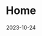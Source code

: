 ---
date: "2023-10-24"
design:
  spacing: 6rem
sections:
- block: hero
  content:
    text: "Mount Allison University"
    title: Christelinda Laureijs
  design:
    background:
      color: red
      image:
        filename: Lab-Rats-Hero.png
        filters:
          brightness: 0.8
    css_class: dark
    spacing:
      margin:
      - 0
      - 0
      - 0
      - 0
      padding:
      - 0
      - 0
      - 0
      - 0
- block: stats
  content:
    items:
    - description: "Websites built  \nwith Hugo Blox\n"
      statistic: 1M+
    - description: "GitHub stars  \nsince 2016\n"
      statistic: 10k+
    - description: "Discord community  \nfor support\n"
      statistic: 3k+
  design:
    css_class: bg-gray-100 dark:bg-gray-900
    spacing:
      padding:
      - 1rem
      - 0
      - 1rem
      - 0
# - block: features
#   content:
#     items:
#     - description: Automatic sitemaps, RSS feeds, and rich metadata take the pain
#         out of SEO and syndication.
#       icon: magnifying-glass
#       name: Optimized SEO
#     - description: Super fast page load with Tailwind CSS and super fast site building
#         with Hugo.
#       icon: bolt
#       name: Fast
#     - description: One-click deployment to GitHub Pages. Have your new website live
#         within 5 minutes!
#       icon: sparkles
#       name: Easy
#     - description: Edit and design your site just using rich text (Markdown) and configurable
#         YAML parameters.
#       icon: code-bracket
#       name: No-Code
#     - description: Rated 5-stars by the community.
#       icon: star
#       name: Highly Rated
#     - description: Build your pages with blocks - no coding required!
#       icon: rectangle-group
#       name: Swappable Blocks
#     text: "Build your site with blocks \U0001F9F1"
#     title: Features
#   id: featuresc

- block: markdown
  content:
      title: Projects
      subtitle: 
      text: Add any **markdown** formatted content here - text, images,
  id: projects
  
# - block: cta-image-paragraph
#   content:
#     items:
#     - button:
#         text: Get Started
#         url: https://hugoblox.com/templates/
#       feature_icon: check
#       features:
#       - Future-proof - edit your content in text files
#       - Website is generated by a single app, Hugo
#       - No JavaScript knowledge required
#       image: build-website.png
#       text: As easy as 1, 2, 3!
#       title: Build your future-proof website
#     - button:
#         text: Join Discord
#         url: https://discord.gg/z8wNYzb
#       feature_icon: bolt
#       features:
#       - Dedicated support channel
#       - 3,000+ users on Discord
#       - Share your site and get feedback
#       image: coffee.jpg
#       text: Join our large community on Discord - ask questions and get live responses
#       title: Large Community
#   design:
#     css_class: bg-gray-100 dark:bg-gray-900
#   id: solutions
# - block: testimonials
#   content:
#     items:
#     - image: testimonial-1.jpg
#       name: Hugo Smith
#       role: Marketing Executive at X
#       text: Awesome, so easy to use and saved me so much work with the swappable pre-designed
#         sections!
#     text: ""
#     title: ""
#   design:
#     spacing:
#       padding:
#       - 6rem
#       - 0
#       - 0
#       - 0
# - block: cta-card
#   content:
#     button:
#       text: Contact me!
#       url: https://hugoblox.com/templates/
#     text: 
#     title: 
#   design:
#     card:
#       css_class: bg-primary-700
#       css_style: ""
title: Home
type: landing
---